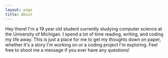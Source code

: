 ```yaml
---
layout: page
title: About
---
```


<p class="message">
Hey there! I'm a 19 year old student currently studying computer science at the University of Michigan. I spend a lot of time reading, writing, and coding my life away. This is just a place for me to get my thoughts down on paper, whether it's a story I'm working on or a coding project I'm exploring. Feel free to shoot me a message if you ever have any questions!
</p>
